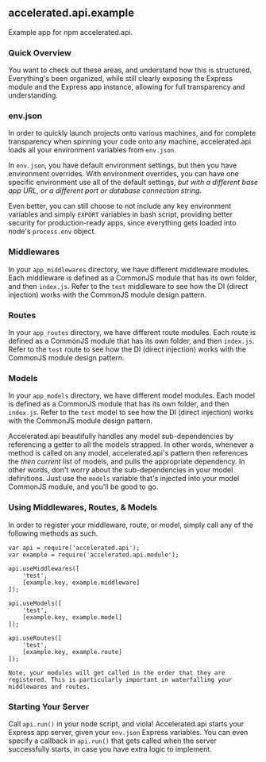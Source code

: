 
## accelerated.api.example
Example app for npm accelerated.api.

### Quick Overview
You want to check out these areas, and understand how this is structured. Everything's been organized, while still clearly exposing the Express module and the Express app instance, allowing for full transparency and understanding.

### env.json
In order to quickly launch projects onto various machines, and for complete transparency when spinning your code onto any machine, accelerated.api loads all your environment variables from ```env.json```.

In ```env.json```, you have default environment settings, but then you have environment overrides. With environment overrides, you can have one specific environment use all of the default settings, _but with a different base app URL, or a different port or database connection string._

Even better, you can still choose to not include any key environment variables and simply ```EXPORT``` variables in bash script, providing better security for production-ready apps, since everything gets loaded into node's ```process.env``` object.

### Middlewares
In your ```app_middlewares``` directory, we have different middleware modules. Each middleware is defined as a CommonJS module that has its own folder, and then ```index.js```. Refer to the ```test``` middleware to see how the DI (direct injection) works with the CommonJS module design pattern.

### Routes
In your ```app_routes``` directory, we have different route modules. Each route is defined as a CommonJS module that has its own folder, and then ```index.js```. Refer to the ```test``` route to see how the DI (direct injection) works with the CommonJS module design pattern.

### Models
In your ```app_models``` directory, we have different model modules. Each model is defined as a CommonJS module that has its own folder, and then ```index.js```. Refer to the ```test``` model to see how the DI (direct injection) works with the CommonJS module design pattern.

Accelerated.api beautifully handles any model sub-dependencies by referencing a getter to all the models strapped. In other words, whenever a method is called on any model, accelerated.api's pattern then references the _then current_ list of models, and pulls the appropriate dependency. In other words, don't worry about the sub-dependencies in your model definitions. Just use the ```models``` variable that's injected into your model CommonJS module, and you'll be good to go.

### Using Middlewares, Routes, & Models
In order to register your middleware, route, or model, simply call any of the following methods as such.

```
var api = require('accelerated.api');
var example = require('accelerated.api.module');

api.useMiddlewares([ 
	'test',
	[example.key, example.middleware]
]);

api.useModels([
	'test',
	[example.key, example.model]
]);

api.useRoutes([
	'test',
	[example.key, example.route]
]);

Note, your modules will get called in the order that they are registered. This is particularly important in waterfalling your middlewares and routes.
```

### Starting Your Server
Call ```api.run()``` in your node script, and viola! Accelerated.api starts your Express app server, given your ```env.json``` Express variables. You can even specify a callback in ```api.run()``` that gets called when the server successfully starts, in case you have extra logic to implement.

